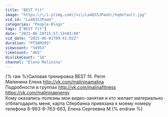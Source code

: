 ```yaml
---
title: "BEST fit"
image: "https:\/\/i.ytimg.com\/vi\/La4Q3SJPaoU\/hqdefault.jpg"
vid_id: "La4Q3SJPaoU"
categories: "People-Blogs"
tags: ["BEST fit"]
date: "2021-06-28T15:57:13+03:00"
vid_date: "2015-06-01T09:41:02Z"
duration: "PT38M39S"
viewcount: "54953"
likeCount: "465"
dislikeCount: "18"
channel: "Elena Malinina"
---
```

{% raw %}Силовая тренировка BEST fit. Perm<br />Малинина Елена <a rel="nofollow" target="blank" href="http://vk.com/malininamalina">http://vk.com/malininamalina</a><br />Подробности в группах <a rel="nofollow" target="blank" href="http://vk.com/malinafitness">http://vk.com/malinafitness</a><br /><a rel="nofollow" target="blank" href="https://vk.com/malininaenergy">https://vk.com/malininaenergy</a><br />Кому оказались полезны мои видео-занятия и кто желает материально отблагодарить меня, карта Сбербанка привязана к моему номеру телефона 8-963-8-763-663, Елена Сергеевна М.{% endraw %}

